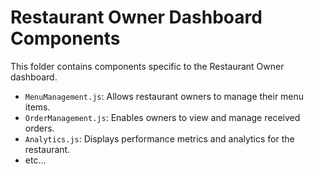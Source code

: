 # Restaurant Owner Dashboard Components

This folder contains components specific to the Restaurant Owner dashboard.

- `MenuManagement.js`: Allows restaurant owners to manage their menu items.
- `OrderManagement.js`: Enables owners to view and manage received orders.
- `Analytics.js`: Displays performance metrics and analytics for the restaurant.
- etc...